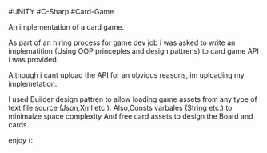#UNITY #C-Sharp #Card-Game

An implementation of a card game.

As part of an hiring process for game dev job i was asked to write an implematition (Using OOP princeples and design pattrens)
to card game API i was provided.

Although i cant upload the API for an obvious reasons, im uploading my implemetation.

I used Builder design pattren to allow loading game assets from any type of text file source (Json,Xml etc.).
Also,Consts varbales (String etc.) to minimaize space complexity 
And free card assets to design the Board and cards.

enjoy (:
